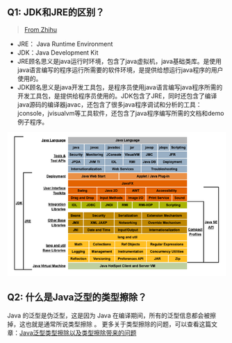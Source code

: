 ##  Q1: JDK和JRE的区别？
> [From Zhihu](https://www.zhihu.com/question/20317448/answer/14737358)

- JRE： Java Runtime Environment
- JDK：Java Development Kit 
- JRE顾名思义是java运行时环境，包含了java虚拟机，java基础类库。是使用java语言编写的程序运行所需要的软件环境，是提供给想运行java程序的用户使用的。
- JDK顾名思义是java开发工具包，是程序员使用java语言编写java程序所需的开发工具包，是提供给程序员使用的。JDK包含了JRE，同时还包含了编译java源码的编译器javac，还包含了很多java程序调试和分析的工具：jconsole，jvisualvm等工具软件，还包含了java程序编写所需的文档和demo例子程序。

 ![Java-Conceptual-Diagram](../asset/Java-Conceptual-Diagram.png)

## Q2: 什么是Java泛型的类型擦除？
Java 的泛型是伪泛型，这是因为 Java 在编译期间，所有的泛型信息都会被擦掉，这也就是通常所说类型擦除 。 更多关于类型擦除的问题，可以查看这篇文章：[Java泛型类型擦除以及类型擦除带来的问题](https://www.cnblogs.com/wuqinglong/p/9456193.html)